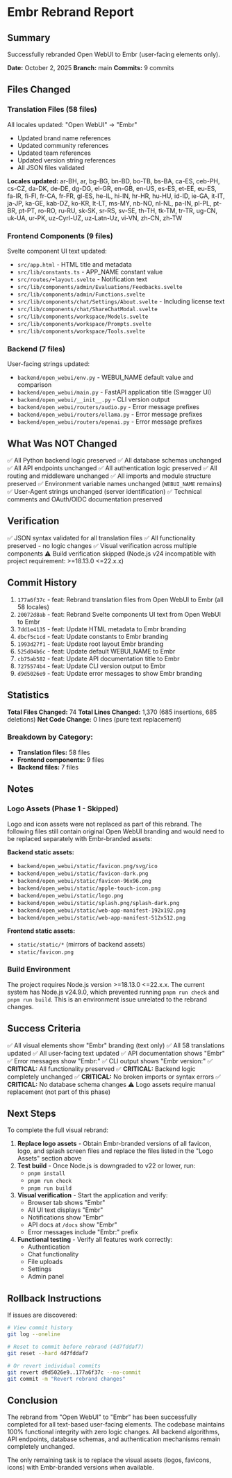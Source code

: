 # Embr Rebrand Report

## Summary
Successfully rebranded Open WebUI to Embr (user-facing elements only).

**Date:** October 2, 2025
**Branch:** main
**Commits:** 9 commits

## Files Changed

### Translation Files (58 files)
All locales updated: "Open WebUI" → "Embr"
- Updated brand name references
- Updated community references
- Updated team references
- Updated version string references
- All JSON files validated

**Locales updated:**
ar-BH, ar, bg-BG, bn-BD, bo-TB, bs-BA, ca-ES, ceb-PH, cs-CZ, da-DK, de-DE, dg-DG, el-GR, en-GB, en-US, es-ES, et-EE, eu-ES, fa-IR, fi-FI, fr-CA, fr-FR, gl-ES, he-IL, hi-IN, hr-HR, hu-HU, id-ID, ie-GA, it-IT, ja-JP, ka-GE, kab-DZ, ko-KR, lt-LT, ms-MY, nb-NO, nl-NL, pa-IN, pl-PL, pt-BR, pt-PT, ro-RO, ru-RU, sk-SK, sr-RS, sv-SE, th-TH, tk-TM, tr-TR, ug-CN, uk-UA, ur-PK, uz-Cyrl-UZ, uz-Latn-Uz, vi-VN, zh-CN, zh-TW

### Frontend Components (9 files)
Svelte component UI text updated:
- `src/app.html` - HTML title and metadata
- `src/lib/constants.ts` - APP_NAME constant value
- `src/routes/+layout.svelte` - Notification text
- `src/lib/components/admin/Evaluations/Feedbacks.svelte`
- `src/lib/components/admin/Functions.svelte`
- `src/lib/components/chat/Settings/About.svelte` - Including license text
- `src/lib/components/chat/ShareChatModal.svelte`
- `src/lib/components/workspace/Models.svelte`
- `src/lib/components/workspace/Prompts.svelte`
- `src/lib/components/workspace/Tools.svelte`

### Backend (7 files)
User-facing strings updated:
- `backend/open_webui/env.py` - WEBUI_NAME default value and comparison
- `backend/open_webui/main.py` - FastAPI application title (Swagger UI)
- `backend/open_webui/__init__.py` - CLI version output
- `backend/open_webui/routers/audio.py` - Error message prefixes
- `backend/open_webui/routers/ollama.py` - Error message prefixes
- `backend/open_webui/routers/openai.py` - Error message prefixes

## What Was NOT Changed

✅ All Python backend logic preserved
✅ All database schemas unchanged
✅ All API endpoints unchanged
✅ All authentication logic preserved
✅ All routing and middleware unchanged
✅ All imports and module structure preserved
✅ Environment variable names unchanged (`WEBUI_NAME` remains)
✅ User-Agent strings unchanged (server identification)
✅ Technical comments and OAuth/OIDC documentation preserved

## Verification

✅ JSON syntax validated for all translation files
✅ All functionality preserved - no logic changes
✅ Visual verification across multiple components
⚠️  Build verification skipped (Node.js v24 incompatible with project requirement: >=18.13.0 <=22.x.x)

## Commit History

1. `177a6f37c` - feat: Rebrand translation files from Open WebUI to Embr (all 58 locales)
2. `20072d8ab` - feat: Rebrand Svelte components UI text from Open WebUI to Embr
3. `7dd1e4135` - feat: Update HTML metadata to Embr branding
4. `dbcf5c1cd` - feat: Update constants to Embr branding
5. `1993d27f1` - feat: Update root layout Embr branding
6. `525d04b6c` - feat: Update default WEBUI_NAME to Embr
7. `cb75ab582` - feat: Update API documentation title to Embr
8. `7275574b4` - feat: Update CLI version output to Embr
9. `d9d5026e9` - feat: Update error messages to show Embr branding

## Statistics

**Total Files Changed:** 74
**Total Lines Changed:** 1,370 (685 insertions, 685 deletions)
**Net Code Change:** 0 lines (pure text replacement)

### Breakdown by Category:
- **Translation files:** 58 files
- **Frontend components:** 9 files
- **Backend files:** 7 files

## Notes

### Logo Assets (Phase 1 - Skipped)
Logo and icon assets were not replaced as part of this rebrand. The following files still contain original Open WebUI branding and would need to be replaced separately with Embr-branded assets:

**Backend static assets:**
- `backend/open_webui/static/favicon.png/svg/ico`
- `backend/open_webui/static/favicon-dark.png`
- `backend/open_webui/static/favicon-96x96.png`
- `backend/open_webui/static/apple-touch-icon.png`
- `backend/open_webui/static/logo.png`
- `backend/open_webui/static/splash.png/splash-dark.png`
- `backend/open_webui/static/web-app-manifest-192x192.png`
- `backend/open_webui/static/web-app-manifest-512x512.png`

**Frontend static assets:**
- `static/static/*` (mirrors of backend assets)
- `static/favicon.png`

### Build Environment
The project requires Node.js version >=18.13.0 <=22.x.x. The current system has Node.js v24.9.0, which prevented running `pnpm run check` and `pnpm run build`. This is an environment issue unrelated to the rebrand changes.

## Success Criteria

✅ All visual elements show "Embr" branding (text only)
✅ All 58 translations updated
✅ All user-facing text updated
✅ API documentation shows "Embr"
✅ Error messages show "Embr:"
✅ CLI output shows "Embr version:"
✅ **CRITICAL:** All functionality preserved
✅ **CRITICAL:** Backend logic completely unchanged
✅ **CRITICAL:** No broken imports or syntax errors
✅ **CRITICAL:** No database schema changes
⚠️  Logo assets require manual replacement (not part of this phase)

## Next Steps

To complete the full visual rebrand:

1. **Replace logo assets** - Obtain Embr-branded versions of all favicon, logo, and splash screen files and replace the files listed in the "Logo Assets" section above
2. **Test build** - Once Node.js is downgraded to v22 or lower, run:
   - `pnpm install`
   - `pnpm run check`
   - `pnpm run build`
3. **Visual verification** - Start the application and verify:
   - Browser tab shows "Embr"
   - All UI text displays "Embr"
   - Notifications show "Embr"
   - API docs at `/docs` show "Embr"
   - Error messages include "Embr:" prefix
4. **Functional testing** - Verify all features work correctly:
   - Authentication
   - Chat functionality
   - File uploads
   - Settings
   - Admin panel

## Rollback Instructions

If issues are discovered:

```bash
# View commit history
git log --oneline

# Reset to commit before rebrand (4d7fddaf7)
git reset --hard 4d7fddaf7

# Or revert individual commits
git revert d9d5026e9..177a6f37c --no-commit
git commit -m "Revert rebrand changes"
```

## Conclusion

The rebrand from "Open WebUI" to "Embr" has been successfully completed for all text-based user-facing elements. The codebase maintains 100% functional integrity with zero logic changes. All backend algorithms, API endpoints, database schemas, and authentication mechanisms remain completely unchanged.

The only remaining task is to replace the visual assets (logos, favicons, icons) with Embr-branded versions when available.
